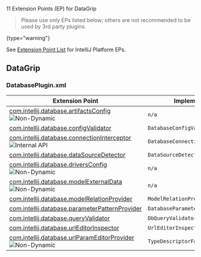 [//]: # (title: DataGrip Extension Point List)

<!-- Copyright 2000-2021 JetBrains s.r.o. and other contributors. Use of this source code is governed by the Apache 2.0 license that can be found in the LICENSE file. -->

11 Extension Points (EP) for DataGrip

 > Please use only EPs listed below; others are not recommended to be used by 3rd party plugins.
 >
 {type="warning"}
         
See [Extension Point List](extension_point_list.md) for IntelliJ Platform EPs.

<include src="extension_point_list.md" include-id="ep_list_legend"></include>

## DataGrip

### DatabasePlugin.xml

| Extension Point | Implementation |
|-----------------|----------------|
| [com.intellij.database.artifactsConfig](https://jb.gg/ipe?extensions=com.intellij.database.artifactsConfig) ![Non-Dynamic](https://img.shields.io/badge/-Non--Dynamic-orange) | `n/a` | 
| [com.intellij.database.configValidator](https://jb.gg/ipe?extensions=com.intellij.database.configValidator) | `DatabaseConfigValidator` | 
| [com.intellij.database.connectionInterceptor](https://jb.gg/ipe?extensions=com.intellij.database.connectionInterceptor) ![Internal API](https://img.shields.io/badge/-Internal_API-red) | `DatabaseConnectionInterceptor` | 
| [com.intellij.database.dataSourceDetector](https://jb.gg/ipe?extensions=com.intellij.database.dataSourceDetector) | `DataSourceDetector` | 
| [com.intellij.database.driversConfig](https://jb.gg/ipe?extensions=com.intellij.database.driversConfig) ![Non-Dynamic](https://img.shields.io/badge/-Non--Dynamic-orange) | `n/a` | 
| [com.intellij.database.modelExternalData](https://jb.gg/ipe?extensions=com.intellij.database.modelExternalData) ![Non-Dynamic](https://img.shields.io/badge/-Non--Dynamic-orange) | `n/a` | 
| [com.intellij.database.modelRelationProvider](https://jb.gg/ipe?extensions=com.intellij.database.modelRelationProvider) | `ModelRelationProvider` | 
| [com.intellij.database.parameterPatternProvider](https://jb.gg/ipe?extensions=com.intellij.database.parameterPatternProvider) | `DatabaseParameterPatternProvider` | 
| [com.intellij.database.queryValidator](https://jb.gg/ipe?extensions=com.intellij.database.queryValidator) | `DbQueryValidator` | 
| [com.intellij.database.urlEditorInspector](https://jb.gg/ipe?extensions=com.intellij.database.urlEditorInspector) | `UrlEditorInspector` | 
| [com.intellij.database.urlParamEditorProvider](https://jb.gg/ipe?extensions=com.intellij.database.urlParamEditorProvider) ![Non-Dynamic](https://img.shields.io/badge/-Non--Dynamic-orange) | `TypeDescriptorFactory` | 
